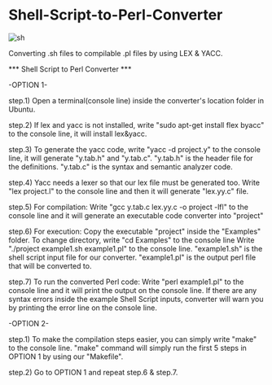 # Shell-Script-to-Perl-Converter
![sh](https://user-images.githubusercontent.com/31376025/54943171-cc442f80-4f41-11e9-9c3c-e2444e646f1c.jpg)

Converting .sh files to compilable .pl files by using LEX &amp; YACC.

*** Shell Script to Perl Converter ***

-OPTION 1-

step.1) Open a terminal(console line) inside the converter's location folder in Ubuntu.

step.2) If lex and yacc is not installed, write "sudo apt-get install flex byacc" to the console line, it will install lex&yacc.

step.3) To generate the yacc code, write "yacc -d project.y" to the console line, it will generate "y.tab.h" and "y.tab.c".
	"y.tab.h" is the header file for the definitions. 
	"y.tab.c" is the syntax and semantic analyzer code.

step.4) Yacc needs a lexer so that our lex file must be generated too.
	Write "lex project.l" to the console line and then it will generate "lex.yy.c" file.

step.5) For compilation:
	Write "gcc y.tab.c lex.yy.c -o project -lfl" to the console line and it will generate an executable code converter into "project"

step.6) For execution:
	Copy the executable "project" inside the "Examples" folder.
	To change directory, write "cd Examples" to the console line
	Write "./project example1.sh example1.pl" to the console line.
	"example1.sh" is the shell script input file for our converter.
	"example1.pl" is the output perl file that will be converted to.

step.7) To run the converted Perl code:
	Write "perl example1.pl" to the console line and it will print the output on the console line.
	If there are any syntax errors inside the example Shell Script inputs, converter will warn you by printing the error line on the console line.

-OPTION 2-

step.1) To make the compilation steps easier, you can simply write "make" to the console line.
	"make" command will simply run the first 5 steps in OPTION 1 by using our "Makefile".

step.2) Go to OPTION 1 and repeat step.6 & step.7.

